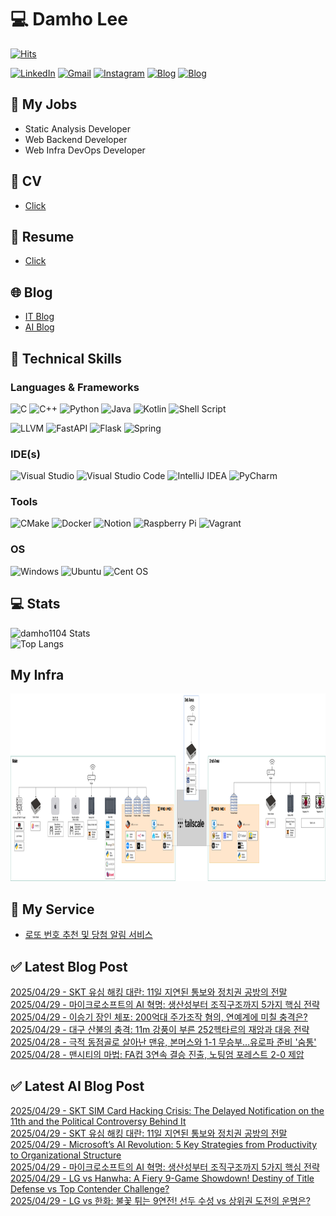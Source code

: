 
# 💻 Damho Lee

[![Hits](https://hits.seeyoufarm.com/api/count/incr/badge.svg?url=https%3A%2F%2Fgithub.com%2Fdamho1104&count_bg=%233D9CC8&title_bg=%23555555&icon=&icon_color=%23E7E7E7&title=hits&edge_flat=false)](https://hits.seeyoufarm.com)  

[![LinkedIn](https://img.shields.io/badge/Linkedin-%230077B5.svg?style=flat&logo=linkedin&logoColor=white)](https://www.linkedin.com/in/damho1104/)
[![Gmail](https://img.shields.io/badge/Gmail-D14836?style=flat&logo=gmail&logoColor=white)](mailto:damho1104@gmail.com)
[![Instagram](https://img.shields.io/badge/Instargram-%23E4405F.svg?style=flat&logo=Instagram&logoColor=white)](https://www.instagram.com/damho1104/)
[![Blog](https://img.shields.io/badge/Blog-%23000000.svg?style=flat&logo=Tistory&logoColor=white)](https://dmomo.co.kr/)
[![Blog](https://img.shields.io/badge/Blog-%23000000.svg?style=flat&logo=WordPress&logoColor=white)](https://blog.ai.dmomo.co.kr/)

## 📃 My Jobs
- Static Analysis Developer
- Web Backend Developer
- Web Infra DevOps Developer

## 📰 CV
- [Click](https://resume.dmomo.net/damho.lee/resume)  

## 📘 Resume
- [Click](https://damho1104.notion.site/8af3191b9815406d95708d9a0cea5a9e)  

## 🌐 Blog
- [IT Blog](https://dmomo.co.kr/)
- [AI Blog](https://blog.ai.dmomo.co.kr/)

## 💪 Technical Skills
### Languages & Frameworks
![C](https://img.shields.io/badge/c-%2300599C.svg?style=flat&logo=c&logoColor=white)
![C++](https://img.shields.io/badge/c++-%2300599C.svg?style=flat&logo=c%2B%2B&logoColor=white)
![Python](https://img.shields.io/badge/Python-3776AB.svg?&style=flat&logo=Python&logoColor=white)
![Java](https://img.shields.io/badge/java-%23ED8B00.svg?style=flat&logo=openjdk&logoColor=white)
![Kotlin](https://img.shields.io/badge/Kotlin-%237F52FF.svg?style=flat&logo=Kotlin&logoColor=white)
![Shell Script](https://img.shields.io/badge/Shell_script-%23121011.svg?style=flat&logo=gnu-bash&logoColor=white)  
  
![LLVM](https://img.shields.io/badge/LLVM/Clang-000B1D.svg?&style=flat&logo=LLVM&logoColor=white)
![FastAPI](https://img.shields.io/badge/FastAPI-005571?style=flat&logo=fastapi)
![Flask](https://img.shields.io/badge/Flask-%23000.svg?style=flat&logo=flask&logoColor=white)
![Spring](https://img.shields.io/badge/Springboot-%236DB33F.svg?style=flat&logo=spring&logoColor=white)
  
  
### IDE(s)
![Visual Studio](https://img.shields.io/badge/Visual%20Studio-5C2D91.svg?style=flat&logo=visual-studio&logoColor=white) 
![Visual Studio Code](https://img.shields.io/badge/Visual%20Studio%20Code-0078d7.svg?style=flat&logo=visual-studio-code&logoColor=white)
![IntelliJ IDEA](https://img.shields.io/badge/IntelliJIDEA-000000.svg?style=flat&logo=intellij-idea&logoColor=white) 
![PyCharm](https://img.shields.io/badge/PyCharm-143?style=flat&logo=pycharm&logoColor=black&color=black&labelColor=green) 


### Tools
![CMake](https://img.shields.io/badge/CMake-%23008FBA.svg?style=flat&logo=cmake&logoColor=white)
![Docker](https://img.shields.io/badge/docker-%230db7ed.svg?style=flat&logo=docker&logoColor=white)
![Notion](https://img.shields.io/badge/Notion-%23000000.svg?style=flat&logo=notion&logoColor=white)
![Raspberry Pi](https://img.shields.io/badge/-RaspberryPi-C51A4A?style=flat&logo=Raspberry-Pi)
![Vagrant](https://img.shields.io/badge/Vagrant-%231563FF.svg?style=flat&logo=vagrant&logoColor=white)


### OS
![Windows](https://img.shields.io/badge/Windows-0078D6?style=flat&logo=windows&logoColor=white)
![Ubuntu](https://img.shields.io/badge/Ubuntu-E95420?style=flat&logo=ubuntu&logoColor=white)
![Cent OS](https://img.shields.io/badge/Cent%20OS-002260?style=flat&logo=centos&logoColor=F0F0F0)


## :computer: Stats
![damho1104 Stats](https://github-readme-stats.vercel.app/api?username=damho1104&hide=issues&show_icons=true&theme=dark)  
![Top Langs](https://github-readme-stats.vercel.app/api/top-langs/?username=damho1104&layout=compact&theme=dark)


## My Infra
<div align="center">
    <p>
    <img src="imgs/infra.png" alt="infra" style="width: 1200px; height: 300px;">
    </p>
</div>


## 📣 My Service
- [로또 번호 추천 및 당첨 알림 서비스](https://lotto.dmomo.co.kr/)  


## ✅ Latest Blog Post

[2025/04/29 - SKT 유심 해킹 대란: 11일 지연된 통보와 정치권 공방의 전말](https://dmomo.co.kr/358) <br/>
[2025/04/29 - 마이크로소프트의 AI 혁명: 생산성부터 조직구조까지 5가지 핵심 전략](https://dmomo.co.kr/357) <br/>
[2025/04/29 - 이승기 장인 체포: 200억대 주가조작 혐의, 연예계에 미칠 충격은?](https://dmomo.co.kr/356) <br/>
[2025/04/29 - 대구 산불의 충격: 11m 강풍이 부른 252헥타르의 재앙과 대응 전략](https://dmomo.co.kr/355) <br/>
[2025/04/28 - 극적 동점골로 살아난 맨유, 본머스와 1-1 무승부&hellip;유로파 준비 '숨통'](https://dmomo.co.kr/354) <br/>
[2025/04/28 - 맨시티의 마법: FA컵 3연속 결승 진출, 노팅엄 포레스트 2-0 제압](https://dmomo.co.kr/353) <br/>

## ✅ Latest AI Blog Post
[2025/04/29 - SKT SIM Card Hacking Crisis: The Delayed Notification on the 11th and the Political Controversy Behind It](https://blog.ai.dmomo.co.kr/trend/1918) <br/>
[2025/04/29 - SKT 유심 해킹 대란: 11일 지연된 통보와 정치권 공방의 전말](https://blog.ai.dmomo.co.kr/trend/1916) <br/>
[2025/04/29 - Microsoft’s AI Revolution: 5 Key Strategies from Productivity to Organizational Structure](https://blog.ai.dmomo.co.kr/trend/1913) <br/>
[2025/04/29 - 마이크로소프트의 AI 혁명: 생산성부터 조직구조까지 5가지 핵심 전략](https://blog.ai.dmomo.co.kr/trend/1911) <br/>
[2025/04/29 - LG vs Hanwha: A Fiery 9-Game Showdown! Destiny of Title Defense vs Top Contender Challenge?](https://blog.ai.dmomo.co.kr/trend/1908) <br/>
[2025/04/29 - LG vs 한화: 불꽃 튀는 9연전! 선두 수성 vs 상위권 도전의 운명은?](https://blog.ai.dmomo.co.kr/trend/1906) <br/>

